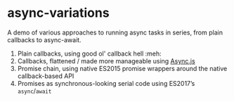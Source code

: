 # async-variations

A demo of various approaches to running async tasks in series, from plain callbacks to async-await.

1. Plain callbacks, using good ol' callback hell :meh:
2. Callbacks, flattened / made more manageable using [Async.js](https://caolan.github.io/async/)
3. Promise chain, using native ES2015 promise wrappers around the native callback-based API
4. Promises as synchronous-looking serial code using ES2017’s `async`/`await`

